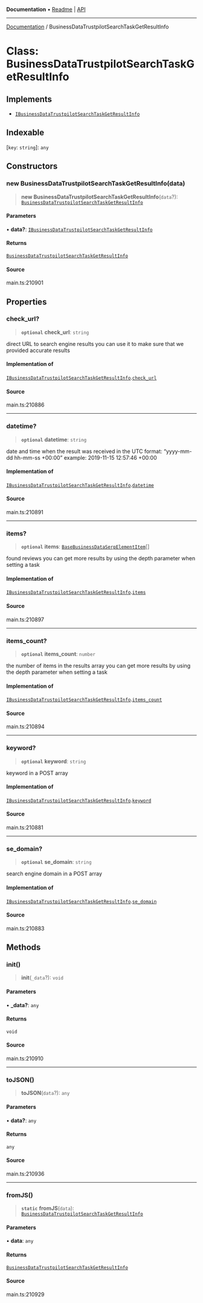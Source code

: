 **Documentation** • [Readme](../README.md) \| [API](../globals.md)

***

[Documentation](../README.md) / BusinessDataTrustpilotSearchTaskGetResultInfo

# Class: BusinessDataTrustpilotSearchTaskGetResultInfo

## Implements

- [`IBusinessDataTrustpilotSearchTaskGetResultInfo`](../interfaces/IBusinessDataTrustpilotSearchTaskGetResultInfo.md)

## Indexable

 \[`key`: `string`\]: `any`

## Constructors

### new BusinessDataTrustpilotSearchTaskGetResultInfo(data)

> **new BusinessDataTrustpilotSearchTaskGetResultInfo**(`data`?): [`BusinessDataTrustpilotSearchTaskGetResultInfo`](BusinessDataTrustpilotSearchTaskGetResultInfo.md)

#### Parameters

• **data?**: [`IBusinessDataTrustpilotSearchTaskGetResultInfo`](../interfaces/IBusinessDataTrustpilotSearchTaskGetResultInfo.md)

#### Returns

[`BusinessDataTrustpilotSearchTaskGetResultInfo`](BusinessDataTrustpilotSearchTaskGetResultInfo.md)

#### Source

main.ts:210901

## Properties

### check\_url?

> **`optional`** **check\_url**: `string`

direct URL to search engine results
you can use it to make sure that we provided accurate results

#### Implementation of

[`IBusinessDataTrustpilotSearchTaskGetResultInfo`](../interfaces/IBusinessDataTrustpilotSearchTaskGetResultInfo.md).[`check_url`](../interfaces/IBusinessDataTrustpilotSearchTaskGetResultInfo.md#check_url)

#### Source

main.ts:210886

***

### datetime?

> **`optional`** **datetime**: `string`

date and time when the result was received
in the UTC format: “yyyy-mm-dd hh-mm-ss +00:00”
example:
2019-11-15 12:57:46 +00:00

#### Implementation of

[`IBusinessDataTrustpilotSearchTaskGetResultInfo`](../interfaces/IBusinessDataTrustpilotSearchTaskGetResultInfo.md).[`datetime`](../interfaces/IBusinessDataTrustpilotSearchTaskGetResultInfo.md#datetime)

#### Source

main.ts:210891

***

### items?

> **`optional`** **items**: [`BaseBusinessDataSerpElementItem`](BaseBusinessDataSerpElementItem.md)[]

found reviews
you can get more results by using the depth parameter when setting a task

#### Implementation of

[`IBusinessDataTrustpilotSearchTaskGetResultInfo`](../interfaces/IBusinessDataTrustpilotSearchTaskGetResultInfo.md).[`items`](../interfaces/IBusinessDataTrustpilotSearchTaskGetResultInfo.md#items)

#### Source

main.ts:210897

***

### items\_count?

> **`optional`** **items\_count**: `number`

the number of items in the results array
you can get more results by using the depth parameter when setting a task

#### Implementation of

[`IBusinessDataTrustpilotSearchTaskGetResultInfo`](../interfaces/IBusinessDataTrustpilotSearchTaskGetResultInfo.md).[`items_count`](../interfaces/IBusinessDataTrustpilotSearchTaskGetResultInfo.md#items_count)

#### Source

main.ts:210894

***

### keyword?

> **`optional`** **keyword**: `string`

keyword in a POST array

#### Implementation of

[`IBusinessDataTrustpilotSearchTaskGetResultInfo`](../interfaces/IBusinessDataTrustpilotSearchTaskGetResultInfo.md).[`keyword`](../interfaces/IBusinessDataTrustpilotSearchTaskGetResultInfo.md#keyword)

#### Source

main.ts:210881

***

### se\_domain?

> **`optional`** **se\_domain**: `string`

search engine domain in a POST array

#### Implementation of

[`IBusinessDataTrustpilotSearchTaskGetResultInfo`](../interfaces/IBusinessDataTrustpilotSearchTaskGetResultInfo.md).[`se_domain`](../interfaces/IBusinessDataTrustpilotSearchTaskGetResultInfo.md#se_domain)

#### Source

main.ts:210883

## Methods

### init()

> **init**(`_data`?): `void`

#### Parameters

• **\_data?**: `any`

#### Returns

`void`

#### Source

main.ts:210910

***

### toJSON()

> **toJSON**(`data`?): `any`

#### Parameters

• **data?**: `any`

#### Returns

`any`

#### Source

main.ts:210936

***

### fromJS()

> **`static`** **fromJS**(`data`): [`BusinessDataTrustpilotSearchTaskGetResultInfo`](BusinessDataTrustpilotSearchTaskGetResultInfo.md)

#### Parameters

• **data**: `any`

#### Returns

[`BusinessDataTrustpilotSearchTaskGetResultInfo`](BusinessDataTrustpilotSearchTaskGetResultInfo.md)

#### Source

main.ts:210929
